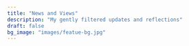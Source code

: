 ```yaml
---
title: "News and Views"
description: "My gently filtered updates and reflections"
draft: false
bg_image: "images/featue-bg.jpg"
---
```

